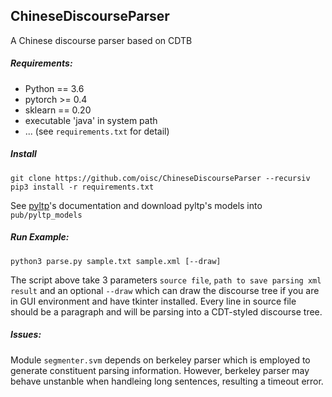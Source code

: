 ## ChineseDiscourseParser

A Chinese discourse parser based on CDTB

##### Requirements:
- Python == 3.6
- pytorch >= 0.4
- sklearn == 0.20
- executable 'java' in system path
- ... (see `requirements.txt` for detail)

##### Install

```shell
git clone https://github.com/oisc/ChineseDiscourseParser --recursiv
pip3 install -r requirements.txt 
```
See [pyltp](https://github.com/HIT-SCIR/pyltp)'s documentation and download pyltp's models into `pub/pyltp_models`

##### Run Example:

```shell
python3 parse.py sample.txt sample.xml [--draw]
```

The script above take 3 parameters `source file`, `path to save parsing xml result` 
and an optional `--draw` which can draw the discourse tree if you are in GUI environment and have tkinter installed.
Every line in source file should be a paragraph and will be parsing into a CDT-styled discourse tree.

##### Issues:

Module `segmenter.svm` depends on berkeley parser which is employed to generate constituent parsing information.
However, berkeley parser may behave unstanble when handleing long sentences, resulting a timeout error.
